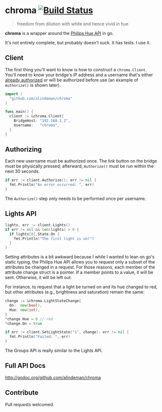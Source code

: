 # chroma [![Build Status](https://travis-ci.org/alindeman/chroma.svg?branch=master)](https://travis-ci.org/alindeman/chroma)

> freedom from dilution with white and hence vivid in hue

**chroma** is a wrapper around the [Philips Hue
API](http://developers.meethue.com/index.html) in go.

It's not entirely complete, but probably doesn't suck. It has tests. I use it.

## Client

The first thing you'll want to know is how to construct a `chroma.Client`.
You'll need to know your bridge's IP address and a username that's either
[already authorized](http://developers.meethue.com/coreconcepts.html) or will
be authorized before use (an example of `Authorize()` is shown later).

```go
import (
  "github.com/alindeman/chroma"
)

func main() {
  client := &chroma.Client{
    BridgeHost: "192.168.1.2",
    Username:   "chroma",
  }
}
```

## Authorizing

Each new username must be authorized once. The link button on the bridge must
be physically pressed; afterward, `Authorize()` must be run within the next 30
seconds.

```go
if err := client.Authorize(); err != nil {
  fmt.Println("An error occurred: ", err)
}
```

The `Authorize()` step only needs to be performed once per username.

## Lights API

```go
lights, err := client.Lights()
if err != nil && len(lights) > 0 {
  if lights[0].State.On {
    fmt.Println("The first light is on!")
  }
}
```

Setting attributes is a bit awkward because I while I wanted to lean on go's
static typing, the Philips Hue API allows you to request only a subset of the
attributes be changed in a request. For those reasons, each member of the
attribute change struct is a pointer. If a member points to a value, it will
be sent. Otherwise, it will be left out.

For instance, to request that a light be turned on and its hue changed to
red, but other attributes (e.g., brightness and saturation) remain the same:

```go
change := &chroma.LightStateChange{
  On:  new(bool),
  Hue: new(int),
}
*change.Hue = 0 // red
*change.On = true

if err := client.SetLightState("1", change); err != nil {
  fmt.Println("Failed: ", err)
}
```

The Groups API is really similar to the Lights API.

## Full API Docs

<http://godoc.org/github.com/alindeman/chroma>

## Contribute

Pull requests welcomed.
